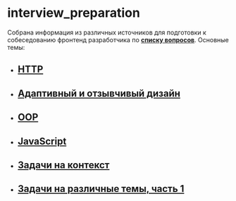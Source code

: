 # interview_preparation

Собрана информация из различных источников для подготовки к собеседованию фронтенд разработчика по [**списку вопросов**](./Questions.md). Основные темы:

* ## [**HTTP**](./Web_technologies/HTTP/http.md)

* ## [**Адаптивный и отзывчивый дизайн**](./Web_technologies/design.md)

<!-- * ## [**HTML**]() -->

<!-- * ## [**CSS**]() -->

* ## [**OOP**](./JavaScript/Theory/OOP/OOP.md)

* ## [**JavaScript**](./JavaScript/Theory/index.md)

* ## [**Задачи на контекст**](./JavaScript/Practice/context.js)

* ## [**Задачи на различные темы, часть 1**](./JavaScript/Practice/part_1.js)